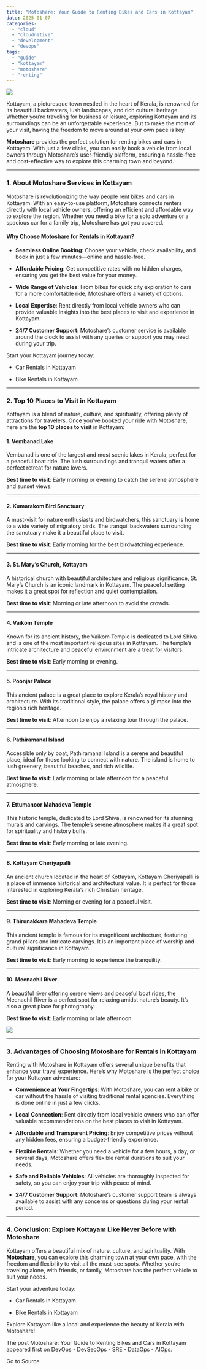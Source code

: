 ```yaml
---
title: "Motoshare: Your Guide to Renting Bikes and Cars in Kottayam"
date: 2025-01-07
categories: 
  - "cloud"
  - "cloudnative"
  - "development"
  - "devops"
tags: 
  - "guide"
  - "kottayam"
  - "motoshare"
  - "renting"
---
```


![](https://www.bestdevops.com/wp-content/uploads/2024/12/image-198-1024x584.png)

Kottayam, a picturesque town nestled in the heart of Kerala, is renowned for its beautiful backwaters, lush landscapes, and rich cultural heritage. Whether you’re traveling for business or leisure, exploring Kottayam and its surroundings can be an unforgettable experience. But to make the most of your visit, having the freedom to move around at your own pace is key.

**Motoshare** provides the perfect solution for renting bikes and cars in Kottayam. With just a few clicks, you can easily book a vehicle from local owners through Motoshare’s user-friendly platform, ensuring a hassle-free and cost-effective way to explore this charming town and beyond.

* * *

### **1\. About Motoshare Services in Kottayam**

Motoshare is revolutionizing the way people rent bikes and cars in Kottayam. With an easy-to-use platform, Motoshare connects renters directly with local vehicle owners, offering an efficient and affordable way to explore the region. Whether you need a bike for a solo adventure or a spacious car for a family trip, Motoshare has got you covered.

#### **Why Choose Motoshare for Rentals in Kottayam?**

- **Seamless Online Booking**: Choose your vehicle, check availability, and book in just a few minutes—online and hassle-free.

- **Affordable Pricing**: Get competitive rates with no hidden charges, ensuring you get the best value for your money.

- **Wide Range of Vehicles**: From bikes for quick city exploration to cars for a more comfortable ride, Motoshare offers a variety of options.

- **Local Expertise**: Rent directly from local vehicle owners who can provide valuable insights into the best places to visit and experience in Kottayam.

- **24/7 Customer Support**: Motoshare’s customer service is available around the clock to assist with any queries or support you may need during your trip.

Start your Kottayam journey today:

- Car Rentals in Kottayam

- Bike Rentals in Kottayam

* * *

### **2\. Top 10 Places to Visit in Kottayam**

Kottayam is a blend of nature, culture, and spirituality, offering plenty of attractions for travelers. Once you’ve booked your ride with Motoshare, here are the **top 10 places to visit** in Kottayam:

#### **1\. Vembanad Lake**

Vembanad is one of the largest and most scenic lakes in Kerala, perfect for a peaceful boat ride. The lush surroundings and tranquil waters offer a perfect retreat for nature lovers.

**Best time to visit**: Early morning or evening to catch the serene atmosphere and sunset views.

* * *

#### **2\. Kumarakom Bird Sanctuary**

A must-visit for nature enthusiasts and birdwatchers, this sanctuary is home to a wide variety of migratory birds. The tranquil backwaters surrounding the sanctuary make it a beautiful place to visit.

**Best time to visit**: Early morning for the best birdwatching experience.

* * *

#### **3\. St. Mary’s Church, Kottayam**

A historical church with beautiful architecture and religious significance, St. Mary’s Church is an iconic landmark in Kottayam. The peaceful setting makes it a great spot for reflection and quiet contemplation.

**Best time to visit**: Morning or late afternoon to avoid the crowds.

* * *

#### **4\. Vaikom Temple**

Known for its ancient history, the Vaikom Temple is dedicated to Lord Shiva and is one of the most important religious sites in Kottayam. The temple’s intricate architecture and peaceful environment are a treat for visitors.

**Best time to visit**: Early morning or evening.

* * *

#### **5\. Poonjar Palace**

This ancient palace is a great place to explore Kerala’s royal history and architecture. With its traditional style, the palace offers a glimpse into the region’s rich heritage.

**Best time to visit**: Afternoon to enjoy a relaxing tour through the palace.

* * *

#### **6\. Pathiramanal Island**

Accessible only by boat, Pathiramanal Island is a serene and beautiful place, ideal for those looking to connect with nature. The island is home to lush greenery, beautiful beaches, and rich wildlife.

**Best time to visit**: Early morning or late afternoon for a peaceful atmosphere.

* * *

#### **7\. Ettumanoor Mahadeva Temple**

This historic temple, dedicated to Lord Shiva, is renowned for its stunning murals and carvings. The temple’s serene atmosphere makes it a great spot for spirituality and history buffs.

**Best time to visit**: Early morning or late evening.

* * *

#### **8\. Kottayam Cheriyapalli**

An ancient church located in the heart of Kottayam, Kottayam Cheriyapalli is a place of immense historical and architectural value. It is perfect for those interested in exploring Kerala’s rich Christian heritage.

**Best time to visit**: Morning or evening for a peaceful visit.

* * *

#### **9\. Thirunakkara Mahadeva Temple**

This ancient temple is famous for its magnificent architecture, featuring grand pillars and intricate carvings. It is an important place of worship and cultural significance in Kottayam.

**Best time to visit**: Early morning to experience the tranquility.

* * *

#### **10\. Meenachil River**

A beautiful river offering serene views and peaceful boat rides, the Meenachil River is a perfect spot for relaxing amidst nature’s beauty. It’s also a great place for photography.

**Best time to visit**: Early morning or late afternoon.

![](https://www.bestdevops.com/wp-content/uploads/2024/12/image-199-1024x328.png)

* * *

### **3\. Advantages of Choosing Motoshare for Rentals in Kottayam**

Renting with Motoshare in Kottayam offers several unique benefits that enhance your travel experience. Here’s why Motoshare is the perfect choice for your Kottayam adventure:

- **Convenience at Your Fingertips**: With Motoshare, you can rent a bike or car without the hassle of visiting traditional rental agencies. Everything is done online in just a few clicks.

- **Local Connection**: Rent directly from local vehicle owners who can offer valuable recommendations on the best places to visit in Kottayam.

- **Affordable and Transparent Pricing**: Enjoy competitive prices without any hidden fees, ensuring a budget-friendly experience.

- **Flexible Rentals**: Whether you need a vehicle for a few hours, a day, or several days, Motoshare offers flexible rental durations to suit your needs.

- **Safe and Reliable Vehicles**: All vehicles are thoroughly inspected for safety, so you can enjoy your trip with peace of mind.

- **24/7 Customer Support**: Motoshare’s customer support team is always available to assist with any concerns or questions during your rental period.

* * *

### **4\. Conclusion: Explore Kottayam Like Never Before with Motoshare**

Kottayam offers a beautiful mix of nature, culture, and spirituality. With **Motoshare**, you can explore this charming town at your own pace, with the freedom and flexibility to visit all the must-see spots. Whether you’re traveling alone, with friends, or family, Motoshare has the perfect vehicle to suit your needs.

Start your adventure today:

- Car Rentals in Kottayam

- Bike Rentals in Kottayam

Explore Kottayam like a local and experience the beauty of Kerala with Motoshare!

The post Motoshare: Your Guide to Renting Bikes and Cars in Kottayam appeared first on DevOps - DevSecOps - SRE - DataOps - AIOps.

Go to Source
